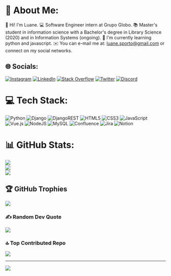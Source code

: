 # 💫 About Me:
👋 Hi! I'm Luane.
💻 Software Engineer intern at Grupo Globo.
📚 Master's student in information science with a Bachelor's degree in Library Science (2020) and in Information Systems (ongoing).
🌱 I'm currently learning python and javascript.
✉️ You can e-mail me at: luane.sporto@gmail.com or connect on my social networks.

## 🌐 Socials:
[![Instagram](https://img.shields.io/badge/Instagram-%23E4405F.svg?logo=Instagram&logoColor=white)](https://instagram.com/luanesporto) [![LinkedIn](https://img.shields.io/badge/LinkedIn-%230077B5.svg?logo=linkedin&logoColor=white)](https://linkedin.com/in/luane-porto) [![Stack Overflow](https://img.shields.io/badge/-Stackoverflow-FE7A16?logo=stack-overflow&logoColor=white)](https://stackoverflow.com/users/18457725) [![Twitter](https://img.shields.io/badge/Twitter-%231DA1F2.svg?logo=Twitter&logoColor=white)](https://twitter.com/descendorio) [![Discord](https://img.shields.io/badge/Discord-%237289DA.svg?logo=discord&logoColor=white)](https://discord.com/users/480850525013671937) 

# 💻 Tech Stack:
![Python](https://img.shields.io/badge/python-3670A0?style=flat&logo=python&logoColor=ffdd54) ![Django](https://img.shields.io/badge/django-%23092E20.svg?style=flat&logo=django&logoColor=white) ![DjangoREST](https://img.shields.io/badge/DJANGO-REST-ff1709?style=flat&logo=django&logoColor=white&color=ff1709&labelColor=gray) ![HTML5](https://img.shields.io/badge/html5-%23E34F26.svg?style=flat&logo=html5&logoColor=white) ![CSS3](https://img.shields.io/badge/css3-%231572B6.svg?style=flat&logo=css3&logoColor=white) ![JavaScript](https://img.shields.io/badge/javascript-%23323330.svg?style=flat&logo=javascript&logoColor=%23F7DF1E) ![Vue.js](https://img.shields.io/badge/vuejs-%2335495e.svg?style=flat&logo=vuedotjs&logoColor=%234FC08D) ![NodeJS](https://img.shields.io/badge/node.js-6DA55F?style=flat&logo=node.js&logoColor=white) ![MySQL](https://img.shields.io/badge/mysql-%2300f.svg?style=flat&logo=mysql&logoColor=white) ![Confluence](https://img.shields.io/badge/confluence-%23172BF4.svg?style=flat&logo=confluence&logoColor=white) ![Jira](https://img.shields.io/badge/jira-%230A0FFF.svg?style=flat&logo=jira&logoColor=white) ![Notion](https://img.shields.io/badge/Notion-%23000000.svg?style=flat&logo=notion&logoColor=white)

# 📊 GitHub Stats:
![](https://github-readme-stats.vercel.app/api?username=luanep&theme=city_light&hide_border=false&include_all_commits=true&count_private=false)<br/>
![](https://github-readme-streak-stats.herokuapp.com/?user=luanep&theme=city_light&hide_border=false)<br/>
![](https://github-readme-stats.vercel.app/api/top-langs/?username=luanep&theme=city_light&hide_border=false&include_all_commits=true&count_private=false&layout=compact)

## 🏆 GitHub Trophies
![](https://github-profile-trophy.vercel.app/?username=luanep&theme=onestar&no-frame=true&no-bg=true&margin-w=4)

### ✍️ Random Dev Quote
![](https://quotes-github-readme.vercel.app/api?type=horizontal&theme=light)

### 🔝 Top Contributed Repo
![](https://github-contributor-stats.vercel.app/api?username=luanep&limit=5&theme=onestar&combine_all_yearly_contributions=true)


---
[![](https://visitcount.itsvg.in/api?id=luanep&icon=1&color=1)](https://visitcount.itsvg.in)

<!-- Proudly created with GPRM ( https://gprm.itsvg.in ) -->
<!---
Luanep/Luanep is a ✨ special ✨ repository because its `README.md` (this file) appears on your GitHub profile.
You can click the Preview link to take a look at your changes.
--->
